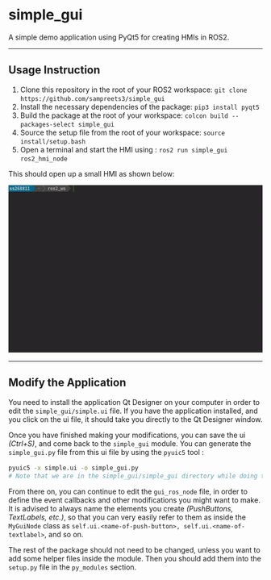 # simple_gui

A simple demo application using PyQt5 for creating HMIs in ROS2.

---

## Usage Instruction

1. Clone this repository in the root of your ROS2 workspace: `git clone https://github.com/sampreets3/simple_gui`
1. Install the necessary dependencies of the package: `pip3 install pyqt5`
1. Build the package at the root of your workspace: `colcon build --packages-select simple_gui`
1. Source the setup file from the root of your workspace: `source install/setup.bash`
1. Open a terminal and start the HMI using : `ros2 run simple_gui ros2_hmi_node`

This should open up a small HMI as shown below:

<p align="center">
    <img src="res/demo.gif" width="600" height="332">
</p>

---

## Modify the Application

You need to install the application Qt Designer on your computer in order to edit the `simple_gui/simple.ui` file. If you have the application installed, and you click on the ui file, it should take you directly to the Qt Designer window. 

Once you have finished making your modifications, you can save the ui _(Ctrl+S)_, and come back to the `simple_gui` module. You can generate the `simple_gui.py` file from this ui file by using the `pyuic5` tool :

```sh
pyuic5 -x simple.ui -o simple_gui.py
# Note that we are in the simple_gui/simple_gui directory while doing this operation
```

From there on, you can continue to edit the `gui_ros_node` file, in order to define the event callbacks and other modifications you might want to make. It is advised to always name the elements you create _(PushButtons, TextLabels, etc.)_, so that you can very easily refer to them as inside the `MyGuiNode` class as `self.ui.<name-of-push-button>, self.ui.<name-of-textlabel>`, and so on.

The rest of the package should not need to be changed, unless you want to add some helper files inside the module. Then you should add them into the `setup.py` file in the `py_modules` section.
